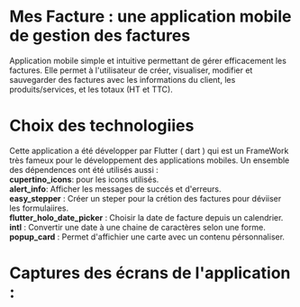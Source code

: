 # Mes Facture : une application mobile de gestion des factures
  Application mobile simple et intuitive permettant de gérer efficacement les factures. Elle permet à l'utilisateur de créer, visualiser, modifier et sauvegarder des     factures avec les informations du client, les produits/services, et les totaux (HT et TTC).
  
# Choix des technologiies
  Cette application a été développer par Flutter ( dart ) qui est un FrameWork très fameux pour le développement des applications mobiles.
  Un ensemble des dépendences ont été utilisés aussi :  
    **cupertino_icons**: pour les icons utilisés.   
    **alert_info**: Afficher les messages de succés et d'erreurs.  
    **easy_stepper** : Créer un steper pour la crétion des factures pour déviiser les formulaiires.  
    **flutter_holo_date_picker** : Choisir la date de facture depuis un calendrier.  
    **intl** : Convertir une date à une chaine de caractères selon une forme.  
    **popup_card** : Permet d'affichier une carte avec un contenu pérsonnaliser.  

# Captures des écrans de l'application :
  

